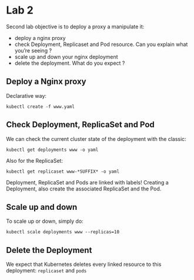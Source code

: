 # Lab 2

Second lab objective is to deploy a proxy a manipulate it:
* deploy a nginx proxy
* check Deployment, Replicaset and Pod resource. Can you explain what you’re seeing ?
* scale up and down your nginx deployment
* delete the deployment. What do you expect ?

## Deploy a Nginx proxy

Declarative way:
```shell
kubectl create -f www.yaml
```

## Check Deployment, ReplicaSet and Pod

We can check the current cluster state of the deployment with the classic:
```shell
kubectl get deployments www -o yaml
```

Also for the ReplicaSet:
```shell
kubectl get replicaset www-*SUFFIX* -o yaml
```

Deployment, ReplicaSet and Pods are linked with labels! Creating a Deployment, also create the associated ReplicaSet and the Pod.

## Scale up and down

To scale up or down, simply do:
```shell
kubectl scale deployments www --replicas=10
```

## Delete the Deployment

We expect that Kubernetes deletes every linked resource to this deployment: `replicaset` and `pods`


